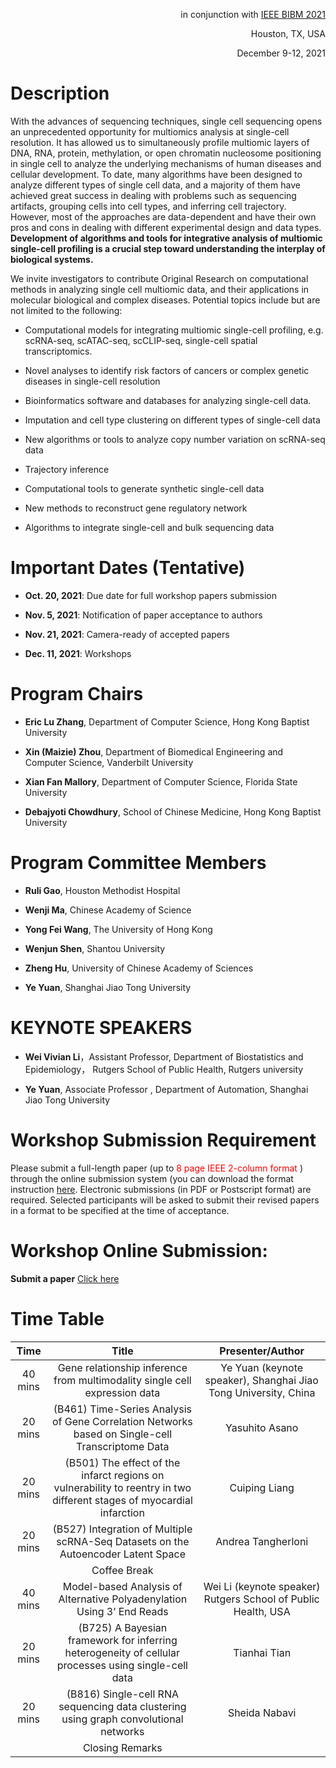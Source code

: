 <p align="right">
  in conjunction with
  <a href="http://ieeebibm.org/BIBM2021/" target="_blank">IEEE BIBM 2021</a>
</p>


<p align="right">Houston, TX, USA</p>

<p align="right">December 9-12, 2021</p>

# Description

With the advances of sequencing techniques, single cell sequencing opens an unprecedented opportunity for multiomics analysis at single-cell resolution. It has allowed us to simultaneously profile multiomic layers of DNA, RNA, protein, methylation, or open chromatin nucleosome positioning in single cell to analyze the underlying mechanisms of human diseases and cellular development. To date, many algorithms have been designed to analyze different types of single cell data, and a majority of them have achieved great success in dealing with problems such as sequencing artifacts, grouping cells into cell types, and inferring cell trajectory. However, most of the approaches are data-dependent and have their own pros and cons in dealing with different experimental design and data types. **Development of algorithms and tools for integrative analysis of multiomic single-cell profiling is a crucial step toward understanding the interplay of biological systems.**

We invite investigators to contribute Original Research on computational methods in analyzing single cell multiomic data, and their applications in molecular biological and complex diseases. Potential topics include but are not limited to the following:

- Computational models for integrating multiomic single-cell profiling, e.g. scRNA-seq, scATAC-seq, scCLIP-seq, single-cell spatial transcriptomics.

- Novel analyses to identify risk factors of cancers or complex genetic diseases in single-cell resolution

- Bioinformatics software and databases for analyzing single-cell data.

- Imputation and cell type clustering on different types of single-cell data

- New algorithms or tools to analyze copy number variation on scRNA-seq data

- Trajectory inference

- Computational tools to generate synthetic single-cell data

- New methods to reconstruct gene regulatory network

- Algorithms to integrate single-cell and bulk sequencing data

# Important Dates (Tentative)

- **Oct. 20, 2021**: Due date for full workshop papers submission

- **Nov. 5, 2021**: Notification of paper acceptance to authors

- **Nov. 21, 2021**: Camera-ready of accepted papers

- **Dec. 11, 2021**: Workshops

# Program Chairs

- **Eric Lu Zhang**, Department of Computer Science, Hong Kong Baptist University

- **Xin (Maizie) Zhou**, Department of Biomedical Engineering and Computer Science, Vanderbilt University

- **Xian Fan Mallory**, Department of Computer Science, Florida State University

- **Debajyoti Chowdhury**, School of Chinese Medicine, Hong Kong Baptist University

# Program Committee Members

- **Ruli Gao**, Houston Methodist Hospital

- **Wenji Ma**, Chinese Academy of Science

- **Yong Fei Wang**, The University of Hong Kong

- **Wenjun Shen**, Shantou University

- **Zheng Hu**, University of Chinese Academy of Sciences

- **Ye Yuan**, Shanghai Jiao Tong University

# KEYNOTE SPEAKERS

- **Wei Vivian Li**，Assistant Professor, Department of Biostatistics and Epidemiology， 
Rutgers School of Public Health, Rutgers university

- **Ye Yuan**, Associate Professor , Department of Automation,  Shanghai Jiao Tong University

# Workshop Submission Requirement

Please submit a full-length paper (up to <font color='red'> 8 page IEEE 2-column format </font>) through the online submission system (you can download the format instruction [here](http://www.ieee.org/conferences_events/conferences/publishing/templates.html).
Electronic submissions (in PDF or Postscript format) are required. Selected participants will be asked to submit their revised papers in a format to be specified at the time of acceptance.  

# Workshop Online Submission:

**Submit a paper** [Click here](https://wi-lab.com/cyberchair/2021/bibm21/scripts/submit.php?subarea=S09&undisplay_detail=1&wh=/cyberchair/2021/bibm21/scripts/ws_submit.php
)

# Time Table

|   Time  |                                                           Title                                                           |                             Presenter/Author                            |
|:-------:|:-------------------------------------------------------------------------------------------------------------------------:|:-----------------------------------------------------------------------:|
| 40 mins |                       Gene   relationship inference from multimodality single cell expression data                        | Ye   Yuan (keynote speaker),       Shanghai Jiao Tong University, China |
| 20 mins |            (B461)   Time-Series Analysis of Gene Correlation Networks based on Single-cell   Transcriptome Data           |                             Yasuhito   Asano                            |
| 20 mins | (B501)   The effect of the infarct regions on vulnerability to reentry in two   different stages of myocardial infarction |                             Cuiping   Liang                             |
| 20 mins |                   (B527)    Integration of Multiple scRNA-Seq Datasets on the Autoencoder Latent   Space                  |                           Andrea   Tangherloni                          |
|         |                                                       Coffee   Break                                                      |                                                                         |
| 40 mins |                          Model-based   Analysis of Alternative Polyadenylation Using 3’ End Reads                         |   Wei   Li (keynote speaker)      Rutgers School of Public Health, USA  |
| 20 mins |          (B725)   A Bayesian framework for inferring heterogeneity of cellular processes using   single-cell data         |                              Tianhai   Tian                             |
| 20 mins |                   (B816) Single-cell RNA   sequencing data clustering using graph convolutional networks                  |                              Sheida Nabavi                              |
|         |                                                      Closing Remarks                                                      |                                                                         |

